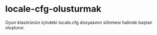 # locale-cfg-olusturmak
Oyun klasörünün içindeki locale.cfg dosyasının silinmesi halinde baştan oluşturur.

